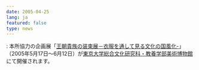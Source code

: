 ```yaml
---
date: 2005-04-25
lang: ja
featured: false
type: news
---
```

: 本所協力の企画展「<a href="http://tdgl.c.u-tokyo.ac.jp/~bihaku/4-13.htm#2005">王朝貴族の装束展－衣服を通して見る文化の国風化-</a>」（2005年5月17日～6月12日）が<a href="http://tdgl.c.u-tokyo.ac.jp/~bihaku/index.html">東京大学総合文化研究科・教養学部美術博物館</a>にて開催されます。
